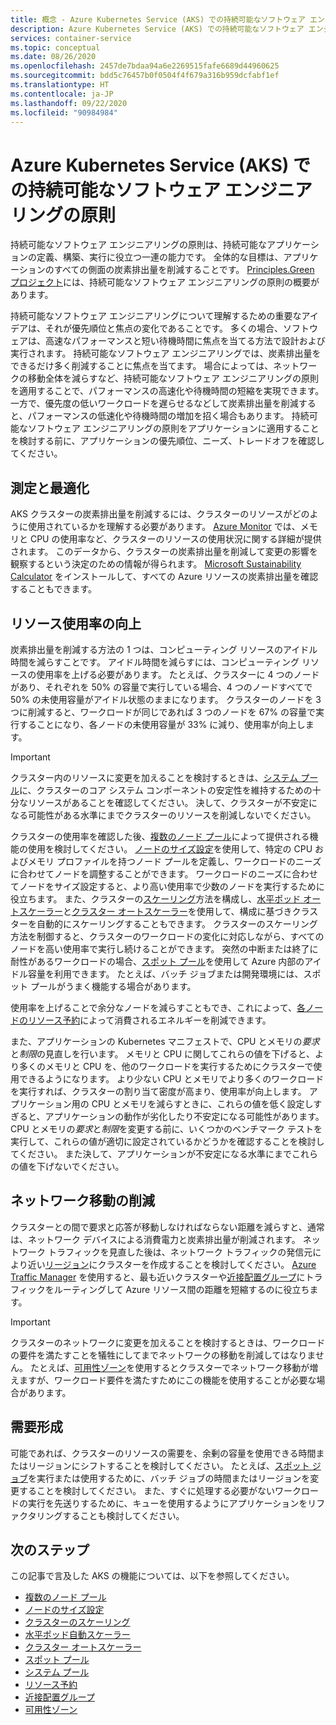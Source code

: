 ```yaml
---
title: 概念 - Azure Kubernetes Service (AKS) での持続可能なソフトウェア エンジニアリング
description: Azure Kubernetes Service (AKS) での持続可能なソフトウェア エンジニアリングについて説明します。
services: container-service
ms.topic: conceptual
ms.date: 08/26/2020
ms.openlocfilehash: 2457de7bdaa94a6e2269515fafe6689d44960625
ms.sourcegitcommit: bdd5c76457b0f0504f4f679a316b959dcfabf1ef
ms.translationtype: HT
ms.contentlocale: ja-JP
ms.lasthandoff: 09/22/2020
ms.locfileid: "90984984"
---
```

# <a name="sustainable-software-engineering-principles-in-azure-kubernetes-service-aks"></a>Azure Kubernetes Service (AKS) での持続可能なソフトウェア エンジニアリングの原則

持続可能なソフトウェア エンジニアリングの原則は、持続可能なアプリケーションの定義、構築、実行に役立つ一連の能力です。 全体的な目標は、アプリケーションのすべての側面の炭素排出量を削減することです。 [Principles.Green プロジェクト][principles-green]には、持続可能なソフトウェア エンジニアリングの原則の概要があります。

持続可能なソフトウェア エンジニアリングについて理解するための重要なアイデアは、それが優先順位と焦点の変化であることです。 多くの場合、ソフトウェアは、高速なパフォーマンスと短い待機時間に焦点を当てる方法で設計および実行されます。 持続可能なソフトウェア エンジニアリングでは、炭素排出量をできるだけ多く削減することに焦点を当てます。 場合によっては、ネットワークの移動全体を減らすなど、持続可能なソフトウェア エンジニアリングの原則を適用することで、パフォーマンスの高速化や待機時間の短縮を実現できます。 一方で、優先度の低いワークロードを遅らせるなどして炭素排出量を削減すると、パフォーマンスの低速化や待機時間の増加を招く場合もあります。 持続可能なソフトウェア エンジニアリングの原則をアプリケーションに適用することを検討する前に、アプリケーションの優先順位、ニーズ、トレードオフを確認してください。

## <a name="measure-and-optimize"></a>測定と最適化

AKS クラスターの炭素排出量を削減するには、クラスターのリソースがどのように使用されているかを理解する必要があります。 [Azure Monitor][azure-monitor] では、メモリと CPU の使用率など、クラスターのリソースの使用状況に関する詳細が提供されます。 このデータから、クラスターの炭素排出量を削減して変更の影響を観察するという決定のための情報が得られます。 [Microsoft Sustainability Calculator][sustainability-calculator] をインストールして、すべての Azure リソースの炭素排出量を確認することもできます。

## <a name="increase-resource-utilization"></a>リソース使用率の向上

炭素排出量を削減する方法の 1 つは、コンピューティング リソースのアイドル時間を減らすことです。 アイドル時間を減らすには、コンピューティング リソースの使用率を上げる必要があります。 たとえば、クラスターに 4 つのノードがあり、それぞれを 50% の容量で実行している場合、4 つのノードすべてで 50% の未使用容量がアイドル状態のままになります。 クラスターのノードを 3 つに削減すると、ワークロードが同じであれば 3 つのノードを 67% の容量で実行することになり、各ノードの未使用容量が 33% に減り、使用率が向上します。

> [!IMPORTANT]
> クラスター内のリソースに変更を加えることを検討するときは、[システム プール][system-pools]に、クラスターのコア システム コンポーネントの安定性を維持するための十分なリソースがあることを確認してください。 決して、クラスターが不安定になる可能性がある水準にまでクラスターのリソースを削減しないでください。

クラスターの使用率を確認した後、[複数のノード プール][multiple-node-pools]によって提供される機能の使用を検討してください。 [ノードのサイズ設定][node-sizing]を使用して、特定の CPU およびメモリ プロファイルを持つノード プールを定義し、ワークロードのニーズに合わせてノードを調整することができます。 ワークロードのニーズに合わせてノードをサイズ設定すると、より高い使用率で少数のノードを実行するために役立ちます。 また、クラスターの[スケーリング][scale-auto]方法を構成し、[水平ポッド オートスケーラー][scale]と[クラスター オートスケーラー][scale-horizontal]を使用して、構成に基づきクラスターを自動的にスケーリングすることもできます。 クラスターのスケーリング方法を制御すると、クラスターのワークロードの変化に対応しながら、すべてのノードを高い使用率で実行し続けることができます。 突然の中断または終了に耐性があるワークロードの場合、[スポット プール][spot-pools]を使用して Azure 内部のアイドル容量を利用できます。 たとえば、バッチ ジョブまたは開発環境には、スポット プールがうまく機能する場合があります。

使用率を上げることで余分なノードを減らすこともでき、これによって、[各ノードのリソース予約][resource-reservations]によって消費されるエネルギーを削減できます。

また、アプリケーションの Kubernetes マニフェストで、CPU とメモリの*要求*と*制限*の見直しを行います。 メモリと CPU に関してこれらの値を下げると、より多くのメモリと CPU を、他のワークロードを実行するためにクラスターで使用できるようになります。 より少ない CPU とメモリでより多くのワークロードを実行すれば、クラスターの割り当て密度が高まり、使用率が向上します。 アプリケーション用の CPU とメモリを減らすときに、これらの値を低く設定しすぎると、アプリケーションの動作が劣化したり不安定になる可能性があります。 CPU とメモリの*要求*と*制限*を変更する前に、いくつかのベンチマーク テストを実行して、これらの値が適切に設定されているかどうかを確認することを検討してください。 また決して、アプリケーションが不安定になる水準にまでこれらの値を下げないでください。

## <a name="reduce-network-travel"></a>ネットワーク移動の削減

クラスターとの間で要求と応答が移動しなければならない距離を減らすと、通常は、ネットワーク デバイスによる消費電力と炭素排出量が削減されます。 ネットワーク トラフィックを見直した後は、ネットワーク トラフィックの発信元により近い[リージョン][regions]にクラスターを作成することを検討してください。 [Azure Traffic Manager][azure-traffic-manager] を使用すると、最も近いクラスターや[近接配置グループ][proiximity-placement-groups]にトラフィックをルーティングして Azure リソース間の距離を短縮するのに役立ちます。

> [!IMPORTANT]
> クラスターのネットワークに変更を加えることを検討するときは、ワークロードの要件を満たすことを犠牲にしてまでネットワークの移動を削減してはなりません。 たとえば、[可用性ゾーン][availability-zones]を使用するとクラスターでネットワーク移動が増えますが、ワークロード要件を満たすためにこの機能を使用することが必要な場合があります。

## <a name="demand-shaping"></a>需要形成

可能であれば、クラスターのリソースの需要を、余剰の容量を使用できる時間またはリージョンにシフトすることを検討してください。 たとえば、[スポット ジョブ][spot-pools]を実行または使用するために、バッチ ジョブの時間またはリージョンを変更することを検討してください。 また、すぐに処理する必要がないワークロードの実行を先送りするために、キューを使用するようにアプリケーションをリファクタリングすることも検討してください。

## <a name="next-steps"></a>次のステップ

この記事で言及した AKS の機能については、以下を参照してください。

* [複数のノード プール][multiple-node-pools]
* [ノードのサイズ設定][node-sizing]
* [クラスターのスケーリング][scale]
* [水平ポッド自動スケーラー][scale-horizontal]
* [クラスター オートスケーラー][scale-auto]
* [スポット プール][spot-pools]
* [システム プール][system-pools]
* [リソース予約][resource-reservations]
* [近接配置グループ][proiximity-placement-groups]
* [可用性ゾーン][availability-zones]

[availability-zones]: availability-zones.md
[azure-monitor]: ../azure-monitor/insights/container-insights-overview.md
[azure-traffic-manager]: ../traffic-manager/traffic-manager-overview.md
[proiximity-placement-groups]: reduce-latency-ppg.md
[regions]: faq.md#which-azure-regions-currently-provide-aks
[resource-reservations]: concepts-clusters-workloads.md#resource-reservations
[scale]: concepts-scale.md
[scale-auto]: concepts-scale.md#cluster-autoscaler
[scale-horizontal]: concepts-scale.md#horizontal-pod-autoscaler
[spot-pools]: spot-node-pool.md
[multiple-node-pools]: use-multiple-node-pools.md
[node-sizing]: use-multiple-node-pools.md#specify-a-vm-size-for-a-node-pool
[sustainability-calculator]: https://azure.microsoft.com/blog/microsoft-sustainability-calculator-helps-enterprises-analyze-the-carbon-emissions-of-their-it-infrastructure/
[system-pools]: use-system-pools.md
[principles-green]: https://principles.green/